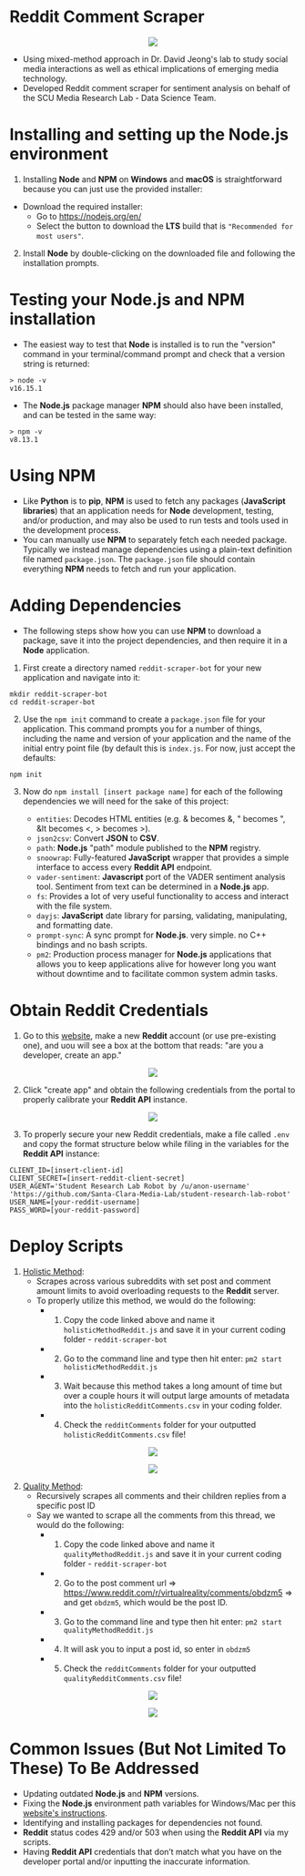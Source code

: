 # Reddit Comment Scraper
 
<p align="center">
  <img src="https://github.com/Santa-Clara-Media-Lab/student-research-lab-reddit-comment-scraper/blob/main/assets/educord.png?raw=true">
</p>

- Using mixed-method approach in Dr. David Jeong's lab to study social media interactions as well as ethical implications of emerging media technology.
- Developed Reddit comment scraper for sentiment analysis on behalf of the SCU Media Research Lab - Data Science Team.

# Installing and setting up the Node.js environment

1. Installing **Node** and **NPM** on **Windows** and **macOS** is straightforward because you can just use the provided installer:

- Download the required installer:
  - Go to https://nodejs.org/en/
  - Select the button to download the **LTS** build that is `"Recommended for most users"`.

2. Install **Node** by double-clicking on the downloaded file and following the installation prompts.

# Testing your Node.js and NPM installation

- The easiest way to test that **Node** is installed is to run the "version" command in your terminal/command prompt and check that a version string is returned:

```
> node -v
v16.15.1
```

- The **Node.js** package manager **NPM** should also have been installed, and can be tested in the same way:

```
> npm -v 
v8.13.1
```

# Using NPM

- Like **Python** is to **pip**, **NPM** is used to fetch any packages (**JavaScript libraries**) that an application needs for **Node** development, testing, and/or production, and may also be used to run tests and tools used in the development process.
- You can manually use **NPM** to separately fetch each needed package. Typically we instead manage dependencies using a plain-text definition file named `package.json`. The `package.json` file should contain everything **NPM** needs to fetch and run your application.

# Adding Dependencies

- The following steps show how you can use **NPM** to download a package, save it into the project dependencies, and then require it in a **Node** application.

1. First create a directory named `reddit-scraper-bot` for your new application and navigate into it:

```
mkdir reddit-scraper-bot
cd reddit-scraper-bot
```

2. Use the `npm init` command to create a `package.json` file for your application. This command prompts you for a number of things, including the name and version of your application and the name of the initial entry point file (by default this is `index.js`. For now, just accept the defaults:

```
npm init
```

3. Now do `npm install [insert package name]` for each of the following dependencies we will need for the sake of this project:

   - `entities`: Decodes HTML entities (e.g. &amp; becomes &, &quot; becomes ", &lt becomes <, &gt; becomes >).
   - `json2csv`: Convert **JSON** to **CSV**.
   - `path`: **Node.js** "path" module published to the **NPM** registry.
   - `snoowrap`: Fully-featured **JavaScript** wrapper that provides a simple interface to access every **Reddit API** endpoint.
   - `vader-sentiment`: **Javascript** port of the VADER sentiment analysis tool. Sentiment from text can be determined in a **Node.js** app.
   - `fs`: Provides a lot of very useful functionality to access and interact with the file system.
   - `dayjs`: **JavaScript** date library for parsing, validating, manipulating, and formatting date.
   - `prompt-sync`: A sync prompt for **Node.js**. very simple. no C++ bindings and no bash scripts.
   - `pm2`: Production process manager for **Node.js** applications that allows you to keep applications alive for however long you want without downtime and to facilitate common system admin tasks.

# Obtain Reddit Credentials

1. Go to this [website](https://www.reddit.com/prefs/apps), make a new **Reddit** account (or use pre-existing one), and uou will see a box at the bottom that reads: "are you a developer, create an app."

<p align="center">
  <img src="https://user-images.githubusercontent.com/42426861/127065682-39207003-91d0-44e4-98a6-c37581960731.png">
</p>

2. Click "create app" and obtain the following credentials from the portal to properly calibrate your **Reddit API** instance.

<p align="center">
  <img src="https://user-images.githubusercontent.com/42426861/127066287-6f9d89c1-1e47-447e-b181-5b7cc1d05eb4.png">
</p>

3. To properly secure your new Reddit credentials, make a file called `.env` and copy the format structure below while filing in the variables for the **Reddit API** instance:

```
CLIENT_ID=[insert-client-id]
CLIENT_SECRET=[insert-reddit-client-secret]
USER_AGENT='Student Research Lab Robot by /u/anon-username' 'https://github.com/Santa-Clara-Media-Lab/student-research-lab-robot'
USER_NAME=[your-reddit-username]
PASS_WORD=[your-reddit-password]
```

# Deploy Scripts

1. [Holistic Method](https://github.com/Santa-Clara-Media-Lab/student-research-lab-reddit-comment-scraper/blob/main/modules/holisticRedditMethod.js):
   - Scrapes across various subreddits with set post and comment amount limits to avoid overloading requests to the **Reddit** server.
   - To properly utilize this method, we would do the following:
     - 1. Copy the code linked above and name it `holisticMethodReddit.js` and save it in your current coding folder - `reddit-scraper-bot`
     - 2. Go to the command line and type then hit enter: `pm2 start holisticMethodReddit.js`
     - 3. Wait because this method takes a long amount of time but over a couple hours it will output large amounts of metadata into the `holisticRedditComments.csv` in your coding folder.
     - 4. Check the `redditComments` folder for your outputted `holisticRedditComments.csv` file!

<p align="center"> 
  <img src="https://user-images.githubusercontent.com/42426861/127064469-62a95cdd-c1d9-41ed-9192-89478ff7c72a.png">
</p>

<p align="center"> 
  <img src="https://user-images.githubusercontent.com/42426861/127064502-4af7b6b1-0055-4cd6-b718-9f9be7f9a9df.png">
</p>

2. [Quality Method](https://github.com/Santa-Clara-Media-Lab/student-research-lab-reddit-comment-scraper/blob/main/modules/qualityRedditMethod.js):
   - Recursively scrapes all comments and their children replies from a specific post ID
   - Say we wanted to scrape all the comments from this thread, we would do the following:
     - 1. Copy the code linked above and name it `qualityMethodReddit.js` and save it in your current coding folder - `reddit-scraper-bot`
     - 2. Go to the post comment url => https://www.reddit.com/r/virtualreality/comments/obdzm5 => and get `obdzm5`, which would be the post ID.
     - 3. Go to the command line and type then hit enter: `pm2 start qualityMethodReddit.js`
     - 4. It will ask you to input a post id, so enter in `obdzm5`
     - 5. Check the `redditComments` folder for your outputted `qualityRedditComments.csv` file!

<p align="center">
  <img src="https://user-images.githubusercontent.com/42426861/127062838-ac4e0dfb-b36c-4541-a34a-4ead3325b1cd.png">
</p>

<p align="center">
  <img src="https://user-images.githubusercontent.com/42426861/127065044-3485a336-6fdb-4014-85f1-67e929a10d37.png">
</p>

# Common Issues (But Not Limited To These) To Be Addressed

- Updating outdated **Node.js** and **NPM** versions.
- Fixing the **Node.js** environment path variables for Windows/Mac per this [website&#39;s instructions](https://newbedev.com/fixing-npm-path-in-windows-8-and-10).
- Identifying and installing packages for dependencies not found.
- **Reddit** status codes 429 and/or 503 when using the **Reddit API** via my scripts.
- Having **Reddit API** credentials that don’t match what you have on the developer portal and/or inputting the inaccurate information.

